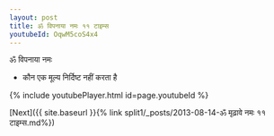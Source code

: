 ```yaml
---
layout: post
title: ॐ विपनाया नमः ११ टाइम्स
youtubeId: OqwM5coS4x4
---
```

 
 
 ॐ विपनाया नमः  
 
 -  कौन एक मूल्य निर्दिष्ट नहीं करता है 
 
  
 
  
 
 
 
 
 
 


{% include youtubePlayer.html id=page.youtubeId %}
 
[Next]({{ site.baseurl }}{% link  split1/_posts/2013-08-14-ॐ मृढ़ावे नमः ११ टाइम्स.md%})
 
